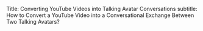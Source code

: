 Title: Converting YouTube Videos into Talking Avatar Conversations
subtitle: How to Convert a YouTube Video into a Conversational Exchange Between Two Talking Avatars?

